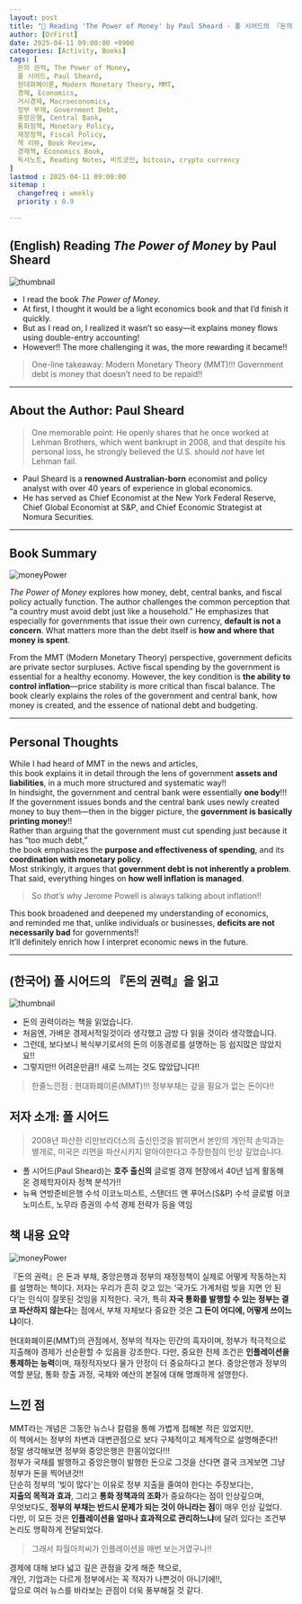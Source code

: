 ```yaml
---
layout: post
title: "📘 Reading 'The Power of Money' by Paul Sheard - 폴 시어드의 『돈의 권력』을 읽고 "
author: [DrFirst]
date: 2025-04-11 09:00:00 +0900
categories: [Activity, Books]
tags: [
  돈의 권력, The Power of Money,
  폴 시어드, Paul Sheard,
  현대화폐이론, Modern Monetary Theory, MMT,
  경제, Economics,
  거시경제, Macroeconomics,
  정부 부채, Government Debt,
  중앙은행, Central Bank,
  통화정책, Monetary Policy,
  재정정책, Fiscal Policy,
  책 리뷰, Book Review,
  경제책, Economics Book,
  독서노트, Reading Notes, 비트코인, bitcoin, crypto currency
]
lastmod : 2025-04-11 09:00:00
sitemap :
  changefreq : weekly
  priority : 0.9

---
```


## (English) Reading *The Power of Money* by Paul Sheard

![thumbnail](https://github.com/user-attachments/assets/849dc97d-4b1a-4345-80f8-683e63ebf970)

- I read the book *The Power of Money*.  
- At first, I thought it would be a light economics book and that I’d finish it quickly.  
- But as I read on, I realized it wasn’t so easy—it explains money flows using double-entry accounting!  
- However!! The more challenging it was, the more rewarding it became!!

> One-line takeaway: Modern Monetary Theory (MMT)!!! Government debt is money that doesn’t need to be repaid!!

---

## About the Author: Paul Sheard

> One memorable point: He openly shares that he once worked at Lehman Brothers, which went bankrupt in 2008, and that despite his personal loss, he strongly believed the U.S. should *not* have let Lehman fail.

- Paul Sheard is a **renowned Australian-born** economist and policy analyst with over 40 years of experience in global economics.  
- He has served as Chief Economist at the New York Federal Reserve, Chief Global Economist at S&P, and Chief Economic Strategist at Nomura Securities.

---

## Book Summary

![moneyPower](https://github.com/user-attachments/assets/4cc33940-7d84-4c50-9e96-35c442216485)

*The Power of Money* explores how money, debt, central banks, and fiscal policy actually function. The author challenges the common perception that “a country must avoid debt just like a household.” He emphasizes that especially for governments that issue their own currency, **default is not a concern**. What matters more than the debt itself is **how and where that money is spent**.

From the MMT (Modern Monetary Theory) perspective, government deficits are private sector surpluses. Active fiscal spending by the government is essential for a healthy economy. However, the key condition is **the ability to control inflation**—price stability is more critical than fiscal balance. The book clearly explains the roles of the government and central bank, how money is created, and the essence of national debt and budgeting.

---

## Personal Thoughts

While I had heard of MMT in the news and articles,  
this book explains it in detail through the lens of government **assets and liabilities**, in a much more structured and systematic way!!  
In hindsight, the government and central bank were essentially **one body**!!!  
If the government issues bonds and the central bank uses newly created money to buy them—then in the bigger picture, the **government is basically printing money**!!  
Rather than arguing that the government must cut spending just because it has “too much debt,”  
the book emphasizes the **purpose and effectiveness of spending**, and its **coordination with monetary policy**.  
Most strikingly, it argues that **government debt is not inherently a problem**.  
That said, everything hinges on **how well inflation is managed**.  

> So *that’s* why Jerome Powell is always talking about inflation!!  


This book broadened and deepened my understanding of economics,  
and reminded me that, unlike individuals or businesses, **deficits are not necessarily bad** for governments!!  
It’ll definitely enrich how I interpret economic news in the future.


---


## (한국어) 폴 시어드의 『돈의 권력』을 읽고 


![thumbnail](https://github.com/user-attachments/assets/849dc97d-4b1a-4345-80f8-683e63ebf970)

- 돈의 권력이라는 책을 읽었습니다. 
- 처음엔, 가벼운 경제서적일것이라 생각했고 금방 다 읽을 것이라 생각했습니다.
- 그런데, 보다보니 복식부기로서의 돈의 이동경로를 설명하는 등 쉽지많은 않았지요!!
- 그렇지만!! 어려운만큼!! 새로 느끼는 것도 많았답니다!!

> 한줄느낀점 : 현대화폐이론(MMT)!!! 정부부채는 갚을 필요가 없는 돈이다!!


## 저자 소개: 폴 시어드

> 2008년 파산한 리만브라더스의 출신인것을 밝히면서 본인의 개인적 손익과는 별개로, 미국은 리먼을 파산시키지 말아야한다고 주장한점이 인상 깊었습니다.  

- 폴 시어드(Paul Sheard)는 **호주 출신의** 글로벌 경제 현장에서 40년 넘게 활동해 온 경제학자이자 정책 분석가!!  
- 뉴욕 연방준비은행 수석 이코노미스트, 스탠더드 앤 푸어스(S&P) 수석 글로벌 이코노미스트, 노무라 증권의 수석 경제 전략가 등을 역임  

## 책 내용 요약

![moneyPower](https://github.com/user-attachments/assets/4cc33940-7d84-4c50-9e96-35c442216485)

『돈의 권력』은 돈과 부채, 중앙은행과 정부의 재정정책이 실제로 어떻게 작동하는지를 설명하는 책이다. 저자는 우리가 흔히 갖고 있는 ‘국가도 가계처럼 빚을 지면 안 된다’는 인식이 잘못된 것임을 지적한다. 국가, 특히 **자국 통화를 발행할 수 있는 정부는 결코 파산하지 않는다**는 점에서, 부채 자체보다 중요한 것은 **그 돈이 어디에, 어떻게 쓰이느냐**이다.

현대화폐이론(MMT)의 관점에서, 정부의 적자는 민간의 흑자이며, 정부가 적극적으로 지출해야 경제가 선순환할 수 있음을 강조한다. 다만, 중요한 전제 조건은 **인플레이션을 통제하는 능력**이며, 재정적자보다 물가 안정이 더 중요하다고 본다. 중앙은행과 정부의 역할 분담, 통화 창출 과정, 국채와 예산의 본질에 대해 명쾌하게 설명한다.

## 느낀 점

MMT라는 개념은 그동안 뉴스나 칼럼을 통해 가볍게 접해본 적은 있었지만,  
이 책에서는 정부의 차변과 대변관점으로 보다 구체적이고 체계적으로 설명해준다!!  
정말 생각해보면 정부와 중앙은행은 한몸이었다!!!  
정부가 국채를 발행하고 중앙은행이 발행한 돈으로 그것을 산다면 결국 크게보면 그냥 정부가 돈을 찍어낸것!!  
단순히 정부의 '빚이 많다'는 이유로 정부 지출을 줄여야 한다는 주장보다는,  
**지출의 목적과 효과**, 그리고 **통화 정책과의 조화**가 중요하다는 점이 인상깊으며,  
무엇보다도, **정부의 부채는 반드시 문제가 되는 것이 아니라는 점**이 매우 인상 깊었다.  
다만, 이 모든 것은 **인플레이션을 얼마나 효과적으로 관리하느냐**에 달려 있다는 조건부 논리도 명확하게 전달되었다. 

> 그래서 파월아저씨가 인플레이션을 매번 보는거였구나!!  

경제에 대해 보다 넓고 깊은 관점을 갖게 해준 책으로,  
개인, 기업과는 다르게 정부에서는 꼭 적자가 나쁜것이 아니기에!!,   
앞으로 여러 뉴스를 바라보는 관점이 더욱 풍부해질 것 같다.
